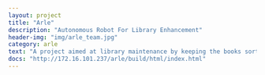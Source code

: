 ```yaml
---
layout: project
title: "Arle"
description: "Autonomous Robot For Library Enhancement"
header-img: "img/arle_team.jpg"
category: arle
text: "A project aimed at library maintenance by keeping the books sorted and in proper location. This will be achieved by an autonomous robot which can pick and place books from various locations in the library and keep it in the correct shelf."
docs: "http://172.16.101.237/arle/build/html/index.html"	
---
```


